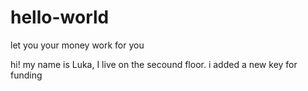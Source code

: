 # hello-world

let you your money work for you

hi! my name is Luka, I live on the secound floor.
i added a new key for funding
